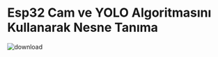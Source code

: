 # Esp32 Cam ve YOLO Algoritmasını Kullanarak Nesne Tanıma 

![download](https://user-images.githubusercontent.com/46073094/178979021-a42c7c71-1645-4ae6-8c9c-527537d9f0ff.png)

